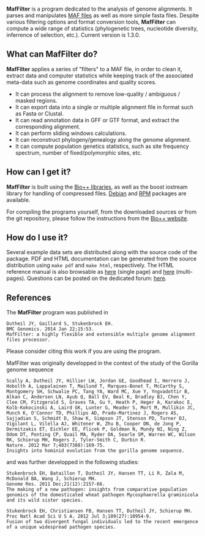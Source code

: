 **MafFilter** is a program dedicated to the analysis of genome alignments. It parses and manipulates [MAF files](https://genome.ucsc.edu/FAQ/FAQformat.html#format5) as well as more simple fasta files. Despite various filtering options and format conversion tools, **MafFilter** can compute a wide range of statistics (phylogenetic trees, nucleotide diversity, inferrence of selection, etc.). Current version is 1.3.0.


## What can MafFilter do?

**MafFilter** applies a series of "filters" to a MAF file, in order to clean it, extract data and computer statistics while keeping track of the associated meta-data such as genome coordinates and quality scores.

* It can process the alignment to remove low-quality / ambiguous / masked regions.
* It can export data into a single or multiple alignment file in format such as Fasta or Clustal.
* It can read annotation data in GFF or GTF format, and extract the corresponding alignment.
* It can perform sliding windows calculations.
* It can reconstruct phylogeny/genealogy along the genome alignment.
* It can compute population genetics statistics, such as site frequency spectrum, number of fixed/polymorphic sites, etc.

## How can I get it?

**MafFilter** is built using the [Bio++ libraries](https://biopp.github.io/), as well as the boost iostream library for handling of compressed files. [Debian](https://packages.debian.org/search?keywords=maffilter&searchon=names&suite=all&section=all) and [RPM](https://download.opensuse.org/repositories/home:/jdutheil:/Bio++2.4.0/) packages are available.

For compiling the programs yourself, from the downloaded sources or from the git repository, please follow the instructions from the [Bio++ website](https://github.com/BioPP/bpp-documentation/wiki/Installation).

## How do I use it? 

Several example data sets are distributed along with the source code of the package.
PDF and HTML documentation can be generated from the source distribution using `make pdf` and `make html`, respectively.
The HTML reference manual is also browsable as [here](maffilter.html) (single page) and [here](Manual/index.html) (multi-pages).
Questions can be posted on the dedicated forum: [here](https://groups.google.com/forum/?hl=en#!forum/maffilter).

## References

The **MafFilter** program was published in

```
Dutheil JY, Gaillard S, Stukenbrock EH.
BMC Genomics. 2014 Jan 22;15:53.
MafFilter: a highly flexible and extensible multiple genome alignment files processor.
```
Please consider citing this work if you are using the program. 

MafFilter was originally developped in the context of the study of the Gorilla genome sequence

```
Scally A, Dutheil JY, Hillier LW, Jordan GE, Goodhead I, Herrero J, Hobolth A, Lappalainen T, Mailund T, Marques-Bonet T, McCarthy S, Montgomery SH, Schwalie PC, Tang YA, Ward MC, Xue Y, Yngvadottir B, Alkan C, Andersen LN, Ayub Q, Ball EV, Beal K, Bradley BJ, Chen Y, Clee CM, Fitzgerald S, Graves TA, Gu Y, Heath P, Heger A, Karakoc E, Kolb-Kokocinski A, Laird GK, Lunter G, Meader S, Mort M, Mullikin JC, Munch K, O'Connor TD, Phillips AD, Prado-Martinez J, Rogers AS, Sajjadian S, Schmidt D, Shaw K, Simpson JT, Stenson PD, Turner DJ, Vigilant L, Vilella AJ, Whitener W, Zhu B, Cooper DN, de Jong P, Dermitzakis ET, Eichler EE, Flicek P, Goldman N, Mundy NI, Ning Z, Odom DT, Ponting CP, Quail MA, Ryder OA, Searle SM, Warren WC, Wilson RK, Schierup MH, Rogers J, Tyler-Smith C, Durbin R.
Nature. 2012 Mar 7;483(7388):169-75.
Insights into hominid evolution from the gorilla genome sequence.
```
and was further developped in the following studies:

```
Stukenbrock EH, Bataillon T, Dutheil JY, Hansen TT, Li R, Zala M, McDonald BA, Wang J, Schierup MH.
Genome Res. 2011 Dec;21(12):2157-66.
The making of a new pathogen: insights from comparative population genomics of the domesticated wheat pathogen Mycosphaerella graminicola and its wild sister species.

Stukenbrock EH, Christiansen FB, Hansen TT, Dutheil JY, Schierup MH.
Proc Natl Acad Sci U S A. 2012 Jul 3;109(27):10954-9.
Fusion of two divergent fungal individuals led to the recent emergence of a unique widespread pathogen species.

```
